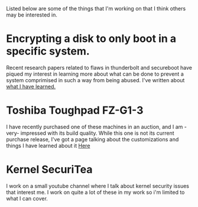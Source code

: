 Listed below are some of the things that I'm working on that I think others may be interested in.

# Encrypting a disk to only boot in a specific system.

Recent research papers related to flaws in thunderbolt and secureboot have
piqued my interest in learning more about what can be done to prevent a system
comprimised in such a way from being abused.  I've written about [what I have learned.](./tpm-pcr07.html)


# Toshiba Toughpad FZ-G1-3

I have recently purchased one of these machines in an auction, and I am -very- impressed with its build quality.   While this one is not its current purchase release, I've got a page talking about the customizations and things I have learned about it 
[Here](./toshiba-toughpad-fz-g1-3.md)


# Kernel SecuriTea

I work on a small youtube channel where I talk about kernel security issues that interest me.  I work on quite a lot of these in my work so i'm limited to what I can cover.


